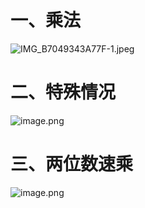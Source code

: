 # 一、乘法



![IMG_B7049343A77F-1.jpeg](https://p1-juejin.byteimg.com/tos-cn-i-k3u1fbpfcp/c2714097ee4342d28c03e54789e5ff12~tplv-k3u1fbpfcp-watermark.image?)



# 二、特殊情况



![image.png](https://p9-juejin.byteimg.com/tos-cn-i-k3u1fbpfcp/adcd269242274a5b824b16f951c6b228~tplv-k3u1fbpfcp-watermark.image?)





# 三、两位数速乘

![image.png](https://p3-juejin.byteimg.com/tos-cn-i-k3u1fbpfcp/18107d7d0ada453982f0f70bbba4f88d~tplv-k3u1fbpfcp-watermark.image?)
